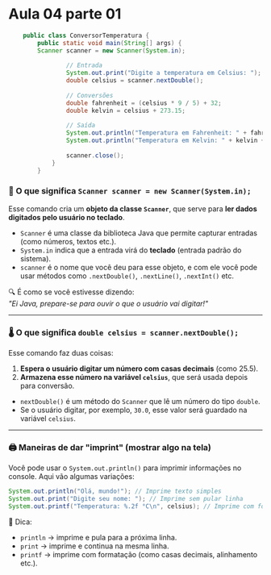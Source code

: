 # Aula 04 parte 01

```java
    public class ConversorTemperatura {
        public static void main(String[] args) {
        Scanner scanner = new Scanner(System.in);
        
                // Entrada
                System.out.print("Digite a temperatura em Celsius: ");
                double celsius = scanner.nextDouble();
        
                // Conversões
                double fahrenheit = (celsius * 9 / 5) + 32;
                double kelvin = celsius + 273.15;
        
                // Saída
                System.out.println("Temperatura em Fahrenheit: " + fahrenheit + " °F");
                System.out.println("Temperatura em Kelvin: " + kelvin + " K");
        
                scanner.close();
            }
        }   
```

### 🧠 O que significa `Scanner scanner = new Scanner(System.in);`

Esse comando cria um **objeto da classe `Scanner`**, que serve para **ler dados digitados pelo usuário no teclado**.

- `Scanner` é uma classe da biblioteca Java que permite capturar entradas (como números, textos etc.).
- `System.in` indica que a entrada virá do **teclado** (entrada padrão do sistema).
- `scanner` é o nome que você deu para esse objeto, e com ele você pode usar métodos como `.nextDouble()`, `.nextLine()`, `.nextInt()` etc.

🔍 É como se você estivesse dizendo:  
_"Ei Java, prepare-se para ouvir o que o usuário vai digitar!"_

---

### 🌡️ O que significa `double celsius = scanner.nextDouble();`

Esse comando faz duas coisas:

1. **Espera o usuário digitar um número com casas decimais** (como 25.5).
2. **Armazena esse número na variável `celsius`**, que será usada depois para conversão.

- `nextDouble()` é um método do `Scanner` que lê um número do tipo `double`.
- Se o usuário digitar, por exemplo, `30.0`, esse valor será guardado na variável `celsius`.

---

### 🖨️ Maneiras de dar "imprint" (mostrar algo na tela)

Você pode usar o `System.out.println()` para imprimir informações no console. Aqui vão algumas variações:

```java
System.out.println("Olá, mundo!"); // Imprime texto simples
System.out.print("Digite seu nome: "); // Imprime sem pular linha
System.out.printf("Temperatura: %.2f °C\n", celsius); // Imprime com formatação
```

📌 Dica:
- `println` → imprime e pula para a próxima linha.
- `print` → imprime e continua na mesma linha.
- `printf` → imprime com formatação (como casas decimais, alinhamento etc.).

